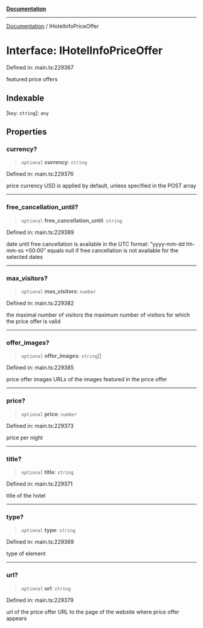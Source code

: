 [**Documentation**](../README.md)

***

[Documentation](../README.md) / IHotelInfoPriceOffer

# Interface: IHotelInfoPriceOffer

Defined in: main.ts:229367

featured price offers

## Indexable

\[`key`: `string`\]: `any`

## Properties

### currency?

> `optional` **currency**: `string`

Defined in: main.ts:229376

price currency
USD is applied by default, unless specified in the POST array

***

### free\_cancellation\_until?

> `optional` **free\_cancellation\_until**: `string`

Defined in: main.ts:229389

date until free cancellation is available
in the UTC format: “yyyy-mm-dd hh-mm-ss +00:00”
equals null if free cancellation is not available for the selected dates

***

### max\_visitors?

> `optional` **max\_visitors**: `number`

Defined in: main.ts:229382

the maximal number of visitors
the maximum number of visitors for which the price offer is valid

***

### offer\_images?

> `optional` **offer\_images**: `string`[]

Defined in: main.ts:229385

price offer images
URLs of the images featured in the price offer

***

### price?

> `optional` **price**: `number`

Defined in: main.ts:229373

price per night

***

### title?

> `optional` **title**: `string`

Defined in: main.ts:229371

title of the hotel

***

### type?

> `optional` **type**: `string`

Defined in: main.ts:229369

type of element

***

### url?

> `optional` **url**: `string`

Defined in: main.ts:229379

url of the price offer
URL to the page of the website where price offer appears
